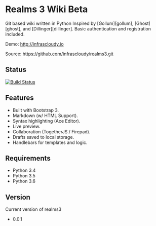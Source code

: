 # Realms 3 Wiki Beta

Git based wiki written in Python
Inspired by [Gollum][gollum], [Ghost][ghost], and [Dillinger][dillinger].
Basic authentication and registration included.

Demo: http://infrascloudy.io

Source: https://github.com/infrascloudy/realms3.git
## Status
[![Build Status](https://www.travis-ci.org/infrascloudy/realms3.svg?branch=master)](https://www.travis-ci.org/infrascloudy/realms3)

## Features

- Built with Bootstrap 3.
- Markdown (w/ HTML Support).
- Syntax highlighting (Ace Editor).
- Live preview.
- Collaboration (TogetherJS / Firepad).
- Drafts saved to local storage.
- Handlebars for templates and logic.

## Requirements

- Python 3.4
- Python 3.5
- Python 3.6

 ## Version
 Current version of realms3
 - 0.0.1
 
